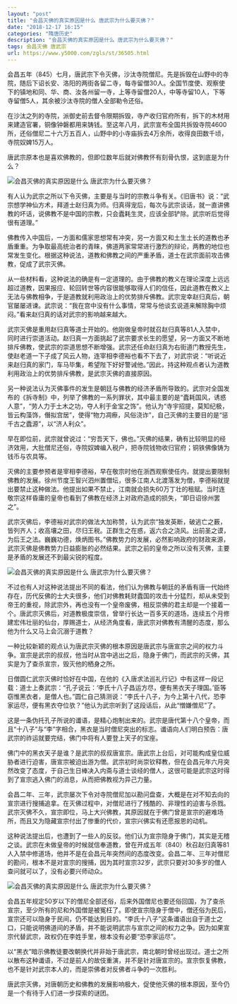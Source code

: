 ```yaml
---
layout: "post"
title: "会昌灭佛的真实原因是什么 唐武宗为什么要灭佛？"
date: "2018-12-17 16:15"
categories: "隋唐历史"
description: "会昌灭佛的真实原因是什么 唐武宗为什么要灭佛？"
tags: 会昌灭佛 唐武宗
url: https://www.y5000.com/zgls/st/36505.html
---
```






会昌五年（845）七月，唐武宗下令灭佛，沙汰寺院僧尼。先是拆毁在山野中的寺院，随后下诏长安、洛阳的两街各留二寺，每寺留僧30人。全国节度使、观察使下的镇地和同、华、商、汝各州留一寺，上等寺留僧20人，中等寺留10人，下等寺留僧5人，其余被沙汰寺院的僧人全部勒令还俗。

在沙汰之列的寺院，派御史前去督令限期拆毁，寺产收归官府所有，拆下的木材用来建造官署，铜像钟磐都用来铸钱。至这年八月，武宗宣布全国共拆毁寺院4600所，还俗僧尼二十六万五百人，山野中的小寺庙拆去4万余所，收得良田数千顷，寺院奴婢15万人。

唐武宗原本也是喜欢佛教的，但即位数年后就对佛教怀有刻骨仇恨，这到底是为什么？

![会昌灭佛的真实原因是什么
唐武宗为什么要灭佛？](https://img.y5000.com/uploads/allimg/181101/a2b5498581e46f8f4c80e8d5d5660131.jpg)

有人认为武宗之所以下令灭佛，主要是与当时的宗教斗争有关。《旧唐书》说：“武宗想学神仙方术，拜道士赵归真为师。归真得宠后，每次与武宗谈话，就一直讲佛教的坏话，说佛教不是中国的宗教，只会蠹耗生灵，应该全部铲除。武宗听后觉得很有道理。”

佛教传入中国后，一方面和儒家思想常有冲突，另一方面又和土生土长的道教也矛盾重重。为争取最高统治者的青睐，佛道两家常常进行激烈的辩论，两教的地位也常发生变化。根据这种说法，道教和佛教之间的严重矛盾，道士在武宗面前攻击佛教，促成了武宗灭佛。

从一些材料看，这种说法的确是有一定道理的。由于佛教的教义在理论深度上远远超过道教，因果报应、轮回转世等内容很能够取得人们的信任，因此道教在教义上无法与佛教相争，于是道教就利用政治上的优势排斥佛教。武宗宠幸赵归真后，朝官屡屡进谏。武宗说：“我在宫中没有什么事情，常常与他谈玄说道来解除胸中烦闷。”看来赵归真的话对武宗的影响越来越大。

武宗灭佛是重用赵归真等道士开始的。他刚做皇帝时就召赵归真等81人入禁中，同时进行崇道活动。赵归真一方面挑起了武宗要求长生的愿望，另一方面又不断地排斥佛教，使武宗的崇道思想不断增强。武宗还任命赵归真为右街道门教授先生，使赵老道一下子成了风云人物，连宰相李德裕也看不下去了，对武宗说：“听说近来赵归真的家门，车马毕集，希望陛下好好警诫他。”因此，持这种观点者认为道教利用政治上的优势排斥佛教，是武宗灭佛的直接原因。

另一种说法认为灭佛事件的发生是朝廷与佛教的经济矛盾所导致的。武宗对全国发布的《拆寺制》中，列举了佛教的一系列罪状，其中最主要的是“蠹耗国风，诱惑人意”，“劳人力于土木之功，夺人利于金宝之饰”。他认为“寺宇招提，莫知纪极，皆云构藻饰，僭拟宫居”，使得“物力凋瘵，风俗浇诈”，自己灭佛的主要目的是“惩千古之蠹源”，以“济人利众”。

早在即位前，武宗就曾说过：“穷吾天下，佛也。”灭佛的结果，确有比较明显的经济效用，大批僧尼还俗，寺院奴婢编入税户，把寺院钱物收归官府；铜铁佛像铸为钱币与农具等。

灭佛的主要参预者是宰相李德裕，早在敬宗时他在浙西观察使任内，就提出要限制佛教的发展。徐州节度王智兴泗州置僧坛，很多江南人北渡落发为僧，李德裕就提出要禁止这种做法。他提出如果不禁止，江南就会损失60万丁壮的租赋。当时连敬宗这样昏庸的皇帝也看到了佛教在经济上对政府造成的损失，“即日诏徐州罢之”。

武宗灭佛后，李德裕对武宗的做法大加称赞，认为武宗“独发英断，破逃亡之薮，皆列齐人；收高壤之田，尽归王税。正群生之在惑，返六合之浇风。出前圣之谟，为后王之法。巍巍功德，焕炳图书。”佛教势力的发展，必然影响政府的财政来源，武宗灭佛是佛教势力日益膨胀的必然结果。武宗之前的皇帝之所以没有灭佛，主要是矛盾的发展还不到最尖锐的程度。

![会昌灭佛的真实原因是什么
唐武宗为什么要灭佛？](https://img.y5000.com/uploads/allimg/181101/cceb39a83ddd051b6cc4bc1d9454593f.jpg)

不过也有人对这种说法提出不同的看法，他们认为佛教与朝廷的矛盾有唐一代始终存在，历代反佛的士大夫很多，他们对佛教耗财蠹国的攻击十分猛烈，却从未受到帝王的重视，除武宗外，再也没有一个皇帝废佛，相反崇佛的君主却是一个接着一个。唐武宗灭佛后，对道教极度崇信，曾举行长达一百多天的道场，连续五个月修建宏伟壮丽的仙台，厚赐道士，从经济角度看，唐武宗对佛教有清醒的态度，那么他为什么又马上会沉溺于道教？

一种比较新颖的观点认为唐武宗灭佛的根本原因是唐武宗与唐宣宗之间的权力斗争。宣宗是武宗的叔叔，他当时从宫中逃出之后，隐身于佛门，而武宗的灭佛，其实是为了查杀宣宗，毁灭他的栖身之所。

日僧圆仁武宗灭佛时恰好在中国，在他的《入唐求法巡礼行记》中有这样一段记载：道士上奏武宗：“孔子说云：‘李氏十八子昌运方尽，便有黑衣天子理国。’臣等窃惟黑衣者，是僧人也。”圆仁自己猜测说：“李氏十八子，为今上第十八代，恐李家运尽，便有黑衣夺位欤？”他认为武宗听到了这段话后，从此“憎嫌僧尼”了。

这是一条伪托孔子所说的谶语，是精心炮制出来的。武宗是唐代第十八个皇帝，而且“十八子”与“李”字相合，黑衣是当时僧尼突出的标志。谶语向人们明白预告：唐武宗的祚运就要完结，佛门中将有人要登上天子的宝座。

佛门中的黑衣天子是谁？是武宗的叔叔唐宣宗。唐武宗上台后，对可能构成皇位威胁者进行迫害，唐宣宗被迫出游为僧。武宗初时尚崇钦释教，但在会昌元年六月突然改变了态度，于自己生日棒决入内斋与道士谈经的僧人，这很可能是武宗这时得到了宣宗逃入佛门的消息，从而把佛教视为异己力量。

会昌二年、三年，武宗屡次下令对寺院僧尼加以勘问盘查，大概是在对不知去向的宣宗进行搜捕追拿。在灭佛过程中，对僧尼进行了残酷的、非理性的迫害与杀戮。武宗灭佛不久，宣宗即位，马上大兴佛教，其原因就在于佛门曾是宣宗的避难场所，而且又为隐藏宣宗付出了惨重的代价，宣宗兴佛实有还愿报恩的动机。

这种说法提出后，也遭到了一些人的反驳。他们认为宣宗隐身于佛门，其实是无稽之谈。武宗在未做皇帝的时候就信奉道教，曾在开成五年（840）秋召赵归真等81人入禁中修道场，他并不是在会昌元年突然间的态度改变。会昌二年、三年对僧尼的勘问，根本不是对宣宗的搜捕，因为其时宣宗32岁，武宗只要对30多岁的僧人查问就可以了，没有必要兴师动众。

![会昌灭佛的真实原因是什么
唐武宗为什么要灭佛？](https://img.y5000.com/uploads/allimg/181101/5fcf548afff84d46069f931c700e8fb9.jpg)

会昌五年规定50岁以下的僧尼全部还俗，后来外国僧尼也要还俗回国，为了查杀宣宗，至少所有的尼和外国僧是被冤枉了。即使宣宗隐身于僧中，僧还俗为民后，宣宗还可以隐身于民间，仍不能达到目的。“李氏十八子”这条谶语出自于道士之口，只能说明佛道间的矛盾，并不能说明武宗与宣宗之间的权力之争。因为如果宣宗代替武宗，政权仍在李姓手里，根本没有必要“恐李家运尽”。

以“黑衣”暗示佛教徒要改朝换代并非始于唐武宗，南北朝时曾经出现过。道士之所以散布这种谶语，不过是前人的故伎重演，并不是针对唐宣宗的。宣宗恢复佛教，也不是针对武宗本人的，而是崇佛者对反佛者斗争的一次胜利。

唐武宗灭佛，对唐朝历史和佛教的发展影响极大，促使他灭佛的根本原因，至今仍是一个有待于人们进一步探索的谜团。
